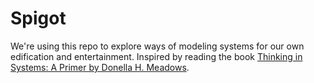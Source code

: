 # Spigot

We're using this repo to explore ways of modeling systems for our own edification and entertainment. Inspired by reading the book [Thinking in Systems: A Primer by Donella H. Meadows](https://www.goodreads.com/book/show/3828902-thinking-in-systems).